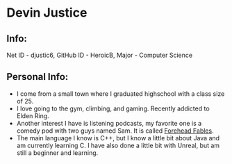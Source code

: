 # Devin Justice

## Info:
Net ID - djustic6, GitHub ID - HeroicB, Major - Computer Science

## Personal Info:
- I come from a small town where I graduated highschool with a class size of 25.
- I love going to the gym, climbing, and gaming. Recently addicted to Elden Ring.
- Another interest I have is listening podcasts, my favorite one is a comedy pod with two guys named Sam. It is called [Forehead Fables](https://youtu.be/dk-DzDJK6t0?si=pR7n_8TbbyEWyfW_&t=3012).
- The main language I know is C++, but I know a little bit about Java and am currently learning C. I have also done a little bit with Unreal, but am still a beginner and learning.
